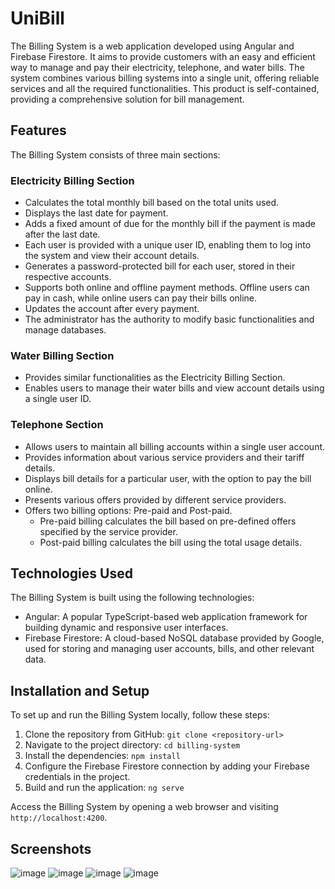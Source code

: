 # UniBill

The Billing System is a web application developed using Angular and Firebase Firestore. It aims to provide customers with an easy and efficient way to manage and pay their electricity, telephone, and water bills. The system combines various billing systems into a single unit, offering reliable services and all the required functionalities. This product is self-contained, providing a comprehensive solution for bill management.

## Features

The Billing System consists of three main sections:

### Electricity Billing Section
- Calculates the total monthly bill based on the total units used.
- Displays the last date for payment.
- Adds a fixed amount of due for the monthly bill if the payment is made after the last date.
- Each user is provided with a unique user ID, enabling them to log into the system and view their account details.
- Generates a password-protected bill for each user, stored in their respective accounts.
- Supports both online and offline payment methods. Offline users can pay in cash, while online users can pay their bills online.
- Updates the account after every payment.
- The administrator has the authority to modify basic functionalities and manage databases.

### Water Billing Section
- Provides similar functionalities as the Electricity Billing Section.
- Enables users to manage their water bills and view account details using a single user ID.

### Telephone Section
- Allows users to maintain all billing accounts within a single user account.
- Provides information about various service providers and their tariff details.
- Displays bill details for a particular user, with the option to pay the bill online.
- Presents various offers provided by different service providers.
- Offers two billing options: Pre-paid and Post-paid. 
    - Pre-paid billing calculates the bill based on pre-defined offers specified by the service provider.
    - Post-paid billing calculates the bill using the total usage details.

## Technologies Used

The Billing System is built using the following technologies:
- Angular: A popular TypeScript-based web application framework for building dynamic and responsive user interfaces.
- Firebase Firestore: A cloud-based NoSQL database provided by Google, used for storing and managing user accounts, bills, and other relevant data.

## Installation and Setup

To set up and run the Billing System locally, follow these steps:

1. Clone the repository from GitHub: `git clone <repository-url>`
2. Navigate to the project directory: `cd billing-system`
3. Install the dependencies: `npm install`
4. Configure the Firebase Firestore connection by adding your Firebase credentials in the project.
5. Build and run the application: `ng serve`

Access the Billing System by opening a web browser and visiting `http://localhost:4200`.

## Screenshots 
![image](https://github.com/ahmedmaged3k1/angular-UniBill/assets/60134186/6a1afc90-1e68-41bf-9c8c-d081695651c4)
![image](https://github.com/ahmedmaged3k1/angular-UniBill/assets/60134186/aa2b26ea-873e-4a89-91ed-5fa4d943d704)
![image](https://github.com/ahmedmaged3k1/angular-UniBill/assets/60134186/2515fd4a-98c1-4274-b19f-2dc868afc5f2)
![image](https://github.com/ahmedmaged3k1/angular-UniBill/assets/60134186/f47d2032-a6d4-4981-88c4-b4116467d265)


